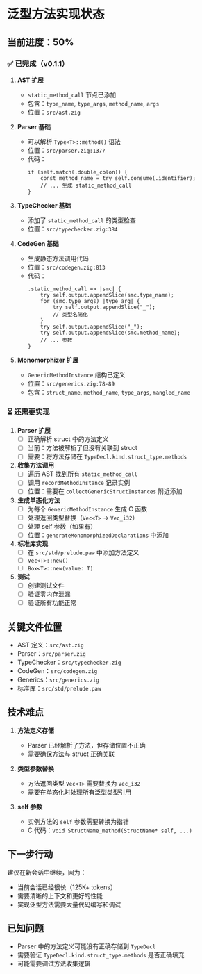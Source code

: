 # 泛型方法实现状态

## 当前进度：50%

### ✅ 已完成（v0.1.1）

1. **AST 扩展**
   - `static_method_call` 节点已添加
   - 包含：`type_name`, `type_args`, `method_name`, `args`
   - 位置：`src/ast.zig`

2. **Parser 基础**
   - 可以解析 `Type<T>::method()` 语法
   - 位置：`src/parser.zig:1377`
   - 代码：
     ```zig
     if (self.match(.double_colon)) {
         const method_name = try self.consume(.identifier);
         // ... 生成 static_method_call
     }
     ```

3. **TypeChecker 基础**
   - 添加了 `static_method_call` 的类型检查
   - 位置：`src/typechecker.zig:384`

4. **CodeGen 基础**
   - 生成静态方法调用代码
   - 位置：`src/codegen.zig:813`
   - 代码：
     ```zig
     .static_method_call => |smc| {
         try self.output.appendSlice(smc.type_name);
         for (smc.type_args) |type_arg| {
             try self.output.appendSlice("_");
             // 类型名简化
         }
         try self.output.appendSlice("_");
         try self.output.appendSlice(smc.method_name);
         // ... 参数
     }
     ```

5. **Monomorphizer 扩展**
   - `GenericMethodInstance` 结构已定义
   - 位置：`src/generics.zig:78-89`
   - 包含：`struct_name`, `method_name`, `type_args`, `mangled_name`

### ⏳ 还需要实现

1. **Parser 扩展**
   - [ ] 正确解析 struct 中的方法定义
   - [ ] 当前：方法被解析了但没有关联到 struct
   - [ ] 需要：将方法存储在 `TypeDecl.kind.struct_type.methods`

2. **收集方法调用**
   - [ ] 遍历 AST 找到所有 `static_method_call`
   - [ ] 调用 `recordMethodInstance` 记录实例
   - [ ] 位置：需要在 `collectGenericStructInstances` 附近添加

3. **生成单态化方法**
   - [ ] 为每个 `GenericMethodInstance` 生成 C 函数
   - [ ] 处理返回类型替换（`Vec<T>` -> `Vec_i32`）
   - [ ] 处理 self 参数（如果有）
   - [ ] 位置：`generateMonomorphizedDeclarations` 中添加

4. **标准库实现**
   - [ ] 在 `src/std/prelude.paw` 中添加方法定义
   - [ ] `Vec<T>::new()`
   - [ ] `Box<T>::new(value: T)`

5. **测试**
   - [ ] 创建测试文件
   - [ ] 验证零内存泄漏
   - [ ] 验证所有功能正常

## 关键文件位置

- AST 定义：`src/ast.zig`
- Parser：`src/parser.zig`
- TypeChecker：`src/typechecker.zig`
- CodeGen：`src/codegen.zig`
- Generics：`src/generics.zig`
- 标准库：`src/std/prelude.paw`

## 技术难点

1. **方法定义存储**
   - Parser 已经解析了方法，但存储位置不正确
   - 需要确保方法与 struct 正确关联

2. **类型参数替换**
   - 方法返回类型 `Vec<T>` 需要替换为 `Vec_i32`
   - 需要在单态化时处理所有泛型类型引用

3. **self 参数**
   - 实例方法的 `self` 参数需要转换为指针
   - C 代码：`void StructName_method(StructName* self, ...)`

## 下一步行动

建议在新会话中继续，因为：
- 当前会话已经很长（125K+ tokens）
- 需要清晰的上下文和更好的性能
- 实现泛型方法需要大量代码编写和调试

## 已知问题

- Parser 中的方法定义可能没有正确存储到 `TypeDecl`
- 需要验证 `TypeDecl.kind.struct_type.methods` 是否正确填充
- 可能需要调试方法收集逻辑


